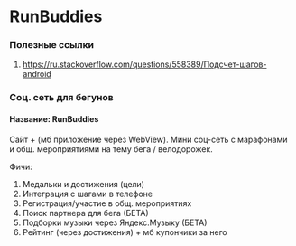 # RunBuddies
### Полезные ссылки
1.  https://ru.stackoverflow.com/questions/558389/Подсчет-шагов-android
### Соц. сеть для бегунов

#### Название: RunBuddies
Сайт + (мб приложение через WebView). Мини соц-сеть с марафонами и общ. мероприятиями на тему бега / велодорожек.

Фичи:
1. Медальки и достижения (цели)
2. Интеграция с шагами в телефоне
3. Регистрация/участие в общ. мероприятиях
4. Поиск партнера для бега (БЕТА)
5. Подборки музыки через Яндекс.Музыку (БЕТА)
6. Рейтинг (через достижения) + мб купончики за него
